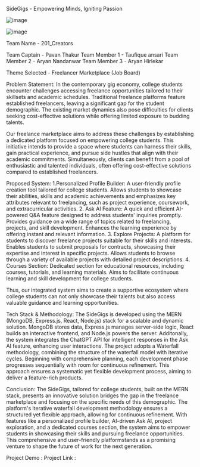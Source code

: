 SideGigs - Empowering Minds, Igniting Passion

![image](https://github.com/AryanNandanwar/AuraHackFest/assets/116783328/b13da8d0-70d5-46ca-a7e7-faa5d7e39faf)

![image](https://github.com/AryanNandanwar/AuraHackFest/assets/116783328/dab47624-084c-48e7-a7b7-9b6bdab7853a)



Team Name - 201_Creators

Team Captain - Pavan Thakur
Team Member 1 - Taufique ansari
Team Member 2 - Aryan Nandanwar
Team Member 3 - Aryan Hirlekar

Theme Selected - Freelancer Marketplace (Job Board)

Problem Statement:
In the contemporary gig economy, college students encounter challenges accessing freelance opportunities tailored to their skillsets and academic schedules. Traditional freelance platforms feature established freelancers, leaving a significant gap for the student demographic. The existing market dynamics also pose difficulties for clients seeking cost-effective solutions while offering limited exposure to budding talents.

Our freelance marketplace aims to address these challenges by establishing a dedicated platform focused on empowering college students. This initiative intends to provide a space where students can harness their skills, gain practical experience, and pursue side hustles that align with their academic commitments. Simultaneously, clients can benefit from a pool of enthusiastic and talented individuals, often offering cost-effective solutions compared to established freelancers.

Proposed System:
1.Personalized Profile Builder:
A user-friendly profile creation tool tailored for college students. Allows students to showcase their abilities, skills and academic achievements and emphasizes key attributes relevant to freelancing, such as project experience, coursework, and extracurricular activities.
2. Ask AI Feature:
A quick and efficient AI-powered Q&A feature designed to address students' inquiries promptly. Provides guidance on a wide range of topics related to freelancing, projects, and skill development. Enhances the learning experience by offering instant and relevant information.
3. Explore Projects:
A platform for students to discover freelance projects suitable for their skills and interests. Enables students to submit proposals for contracts, showcasing their expertise and interest in specific projects. Allows students to browse through a variety of available projects with detailed project descriptions.
4. Courses Section:
Dedicated section for educational resources, including courses, tutorials, and learning materials. Aims to facilitate continuous learning and skill development for college students.

Thus, our integrated system aims to create a supportive ecosystem where college students can not only showcase their talents but also access valuable guidance and learning opportunities.


Tech Stack & Methodology:
The SideGigs is developed using the MERN (MongoDB, Express.js, React, Node.js) stack for a scalable and dynamic solution. MongoDB stores data, Express.js manages server-side logic, React builds an interactive frontend, and Node.js powers the server. Additonally, the system integrates the ChatGPT API for intelligent responses in the Ask AI feature, enhancing user interactions.
The project adopts a Waterfall methodology, combining the structure of the waterfall model with iterative cycles. Beginning with comprehensive planning, each development phase progresses sequentially with room for continuous refinement. This approach ensures a systematic yet flexible development process, aiming to deliver a feature-rich products.

Conclusion:
The SideGigs, tailored for college students, built on the MERN stack, presents an innovative solution bridges the gap in the freelance marketplace and focusing on the specific needs of this demographic. The platform's iterative waterfall development methodology ensures a structured yet flexible approach, allowing for continuous refinement. With features like a personalized profile builder, AI-driven Ask AI, project exploration, and a dedicated courses section, the system aims to empower students in showcasing their skills and pursuing freelance opportunities. This comprehensive and user-friendly platformstands as a promising venture to shape the future of work for the next generation.

Project Demo : 
Project Link :
